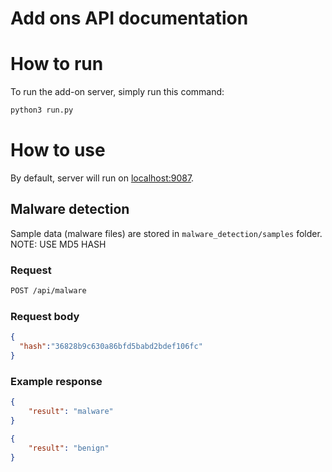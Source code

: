 Add ons API documentation
============================

# How to run
To run the add-on server, simply run this command:
```bash
python3 run.py
```

# How to use
By default, server will run on [localhost:9087](localhost:9087).
## Malware detection
Sample data (malware files) are stored in `malware_detection/samples` folder.  
NOTE: USE MD5 HASH
### Request
```bash
POST /api/malware
```

### Request body
```json
{
  "hash":"36828b9c630a86bfd5babd2bdef106fc"
}
```

### Example response
```json
{
    "result": "malware"
}
```
```json
{
    "result": "benign"
}
```
